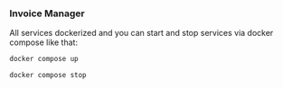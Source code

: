 ### Invoice Manager

All services dockerized and you can start and stop services via docker compose like that:
```bash
docker compose up

docker compose stop
```
